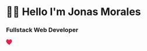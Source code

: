 # 👋🏻 Hello I'm Jonas Morales
### Fullstack Web Developer

<svg width="16" height="16" fill="#E0234E" xmlns="http://www.w3.org/2000/svg" viewBox="0 0 16 16">
  <path d="M8,14.667c-0.059,0-0.117-0.005-0.175-0.014C6.719,14.375,0,9.399,0,4.667C0,2.327,1.654,0.333,4,0.333c1.932,0,3.628,1.271,4,3.054c0.372-1.783,2.068-3.054,4-3.054c2.346,0,4,1.994,4,4.334c0,4.733-6.719,9.708-7.825,10.986C8.117,14.662,8.059,14.667,8,14.667z"/>
</svg>
